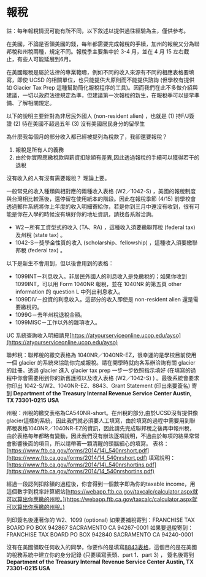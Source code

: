 # 報稅

註：每年報稅情況可能有所不同，以下敘述以提供過往經驗為主，僅供參考。

在美國，不論是否領美國的錢，每年都需要完成報稅的手續，加州的報稅又分為聯邦稅和州稅兩種，規定不同。報稅季主要集中於 3-4 月，並在 4 月 15 左右截止，有些人可能延展到6月。
 
在美國報稅是屬於法律的專業範疇，例如不同的收入來源有不同的相應表格要填寫，即使 UCSD 的相關單位，也只能提供大原則而不能提供諮詢 (但學校有提供如 Glacier Tax Prep 這種幫助簡化報稅程序的工具)。因而我們在此不多做介紹與建議，一切以政府法律規定為準，但建議第一次報稅的新生，在報稅季可以提早準備、了解相關規定。

以下的說明主要針對為非居民外國人 (non-resident alien) ，也就是 (1) 持F/J簽證 (2) 待在美國不超過五年 (3) 沒有美國居民身分的留學生

為什麼我每個月的部分收入都已經被提列為稅款了，我卻還要報稅？

1. 報稅是所有人的義務
2. 由於你實際應繳稅款與薪資扣除額有差異,因此透過報稅的手續可以獲得若干的退稅

沒有收入的人有沒有需要報稅？ 理論上要。

一般常見的收入種類與相對應的兩種收入表格 (W2／1042-S) ，美國的報稅制度與台灣相比較落後，還停留在使用紙本的階段。因此在報稅季節 (4/15) 前學校會透過郵件系統將你上年度的收入明細寄給你，若是你到三月中還沒有收到，很有可能是你在入學的時候沒有填好你的地址資訊，請找各系辦洽詢。

* W2－所有工資型式的收入 (TA、RA) ，這種收入須要繳聯邦稅 (federal tax) 及州稅 (state tax) 。
* 1042-S－獎學金性質的收入 (scholarship、fellowship) ，這種收入須要繳聯邦稅 (federal tax) 。

以下是新生不會用到，但以後會用到的表格：

* 1099INT－利息收入。非居民外國人的利息收入是免繳稅的；如果你收到 1099INT，可以用 Form 1040NR 報稅，並在 1040NR 的第五頁 other information 的 question L 中列出利息收入。
* 1099DIV－投資的利息收入。這部分的收入即使是 non-resident alien 還是需要繳稅的。
* 1099G－去年州稅退稅金額。
* 1099MISC－工作以外的雜項收入。

UC 系統查詢收入明細請見[https://atyourserviceonline.ucop.edu/ayso](https://atyourserviceonline.ucop.edu/ayso)

聯邦稅：聯邦稅的繳交表格為 1040NR／1040NR-EZ，很幸運的是學校目前使用一個 glacier 的系統來協助你完成報稅。請在開學時就向各系辦洽詢有關 glacier 的註冊。透過 glacier 進入 glacier tax prep 一步一步依照指示填好 (在填寫的過程中你會需要用到你的新舊護照以及收入表格 (W2／1042-S) ) 。最後系統會要求你印出 1042-S/W2、1040NR-EZ、8843、Grant Statement (印出來要簽名) 寄到 **Department of the Treasury Internal Revenue Service Center Austin, TX 73301-0215 USA**

州稅：州稅的繳交表格為CA540NR-short。在州稅的部分,由於UCSD沒有提供像glacier這樣的系統，因此我們就必須要人工填寫，由於填寫的過程中需要用到聯邦稅表格1040NR／1040NR-EZ的資訊，因此請先完成聯邦稅之後再申報州稅，由於表格每年都略有變動，因此我們沒有辦法逐項說明，不過由於每項的結果常常會影響後面的項目，所以請帶著一顆清醒的頭腦細心的填寫。 表格：[https://www.ftb.ca.gov/forms/2014/14\_540nrshort.pdf](https://www.ftb.ca.gov/forms/2014/14_540nrshort.pdf) 填寫說明：[https://www.ftb.ca.gov/forms/2014/14\_540nrshortins.pdf](https://www.ftb.ca.gov/forms/2014/14_540nrshortins.pdf)

經過一段認列扣除額的過程後，你會得到一個數字即為你的taxable income，用這個數字到稅率計算網站[https://webapp.ftb.ca.gov/taxcalc/calculator.aspx就可以算出你應繳的州稅。](https://webapp.ftb.ca.gov/taxcalc/calculator.aspx就可以算出你應繳的州稅。)

列印簽名後連著你的 W2、1099 (optional)  如果要補稅寄到：FRANCHISE TAX BOARD PO BOX 942867 SACRAMENTO CA 94267-0001 如果要退稅寄到：FRANCHISE TAX BOARD PO BOX 942840 SACRAMENTO CA 94240-0001

沒有在美國領取任何收入的同學，你要作的是填寫[8843表格](http://www.irs.gov/pub/irs-pdf/f8843.pdf)，這個目的是在美國的稅務系統中建立你的身分記錄 (只要填寫表頭、part 1、part 3) ， 簽名後寄到 **Department of the Treasury Internal Revenue Service Center Austin, TX 73301-0215 USA**

